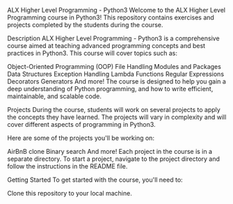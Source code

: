 ALX Higher Level Programming - Python3
Welcome to the ALX Higher Level Programming course in Python3! This repository contains exercises and projects completed by the students during the course.

Description
ALX Higher Level Programming - Python3 is a comprehensive course aimed at teaching advanced programming concepts and best practices in Python3. This course will cover topics such as:

Object-Oriented Programming (OOP)
File Handling
Modules and Packages
Data Structures
Exception Handling
Lambda Functions
Regular Expressions
Decorators
Generators
And more!
The course is designed to help you gain a deep understanding of Python programming, and how to write efficient, maintainable, and scalable code.

Projects
During the course, students will work on several projects to apply the concepts they have learned. The projects will vary in complexity and will cover different aspects of programming in Python3.

Here are some of the projects you'll be working on:

AirBnB clone
Binary search
And more!
Each project in the course is in a separate directory. To start a project, navigate to the project directory and follow the instructions in the README file.

Getting Started
To get started with the course, you'll need to:

Clone this repository to your local machine.
